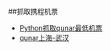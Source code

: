 ##抓取携程机票
- [Python抓取qunar最低机票](http://simple-is-better.com/news/701)  
- [qunar上海-武汉](http://ws.qunar.com/holidayService.jcp?lane=%E4%B8%8A%E6%B5%B7-%E6%AD%A6%E6%B1%89)  

